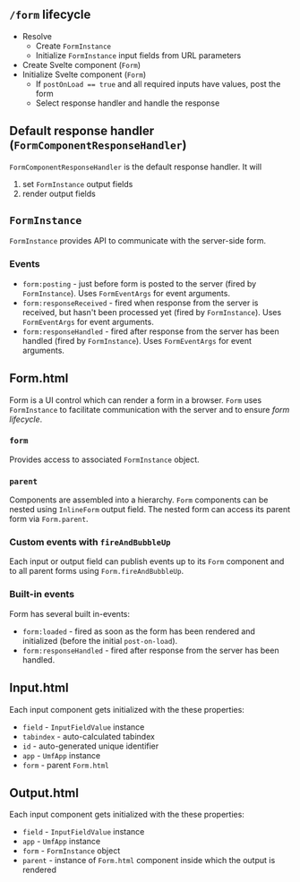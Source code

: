 ## `/form` lifecycle

* Resolve
  * Create `FormInstance`
  * Initialize `FormInstance` input fields from URL parameters
* Create Svelte component (`Form`)
* Initialize Svelte component (`Form`)
  * If `postOnLoad == true` and all required inputs have values, post the form
  * Select response handler and handle the response

## Default response handler (`FormComponentResponseHandler`)

`FormComponentResponseHandler` is the default response handler. It will

1. set `FormInstance` output fields
2. render output fields

## `FormInstance`

`FormInstance` provides API to communicate with the server-side form.

### Events

* `form:posting` - just before form is posted to the server (fired by `FormInstance`). Uses `FormEventArgs` for event arguments.
* `form:responseReceived` - fired when response from the server is received, but hasn't been processed yet (fired by `FormInstance`). Uses `FormEventArgs` for event arguments.
* `form:responseHandled` - fired after response from the server has been handled (fired by `FormInstance`). Uses `FormEventArgs` for event arguments.

## Form.html

Form is a UI control which can render a form in a browser. `Form` uses `FormInstance` to facilitate communication with the server and to ensure *form lifecycle*. 

### `form`
Provides access to associated `FormInstance` object.

### `parent`
Components are assembled into a hierarchy. `Form` components can be nested using `InlineForm` output field. The nested form can access its parent form via `Form.parent`.

### Custom events with `fireAndBubbleUp`
Each input or output field can publish events up to its `Form` component and to all parent forms using `Form.fireAndBubbleUp`.

### Built-in events

Form has several built in-events:

* `form:loaded` - fired as soon as the form has been rendered and initialized (before the initial `post-on-load`).
* `form:responseHandled` - fired after response from the server has been handled.

## Input.html

Each input component gets initialized with the these properties:

* `field` - `InputFieldValue` instance
* `tabindex` - auto-calculated tabindex
* `id` - auto-generated unique identifier
* `app` - `UmfApp` instance
* `form` - parent `Form.html`

## Output.html

Each input component gets initialized with the these properties:

* `field` - `InputFieldValue` instance
* `app` - `UmfApp` instance
* `form` - `FormInstance` object
* `parent` - instance of `Form.html` component inside which the output is rendered
